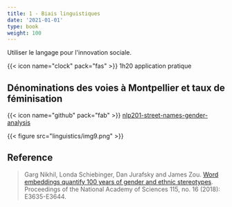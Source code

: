 ```yaml
---
title: 1 - Biais linguistiques
date: '2021-01-01'
type: book
weight: 100
---
```


Utiliser le langage pour l'innovation sociale.

<!--more-->

{{< icon name="clock" pack="fas" >}} 1h20 application pratique

## Dénominations des voies à Montpellier et taux de féminisation 

{{< icon name="github" pack="fab" >}} [nlp201-street-names-gender-analysis](https://framagit.org/MichelDeudon/nlp201-street-names-gender-analysis)

{{< figure src="linguistics/img9.png" >}}

## Reference

> Garg Nikhil, Londa Schiebinger, Dan Jurafsky and James Zou. [Word embeddings quantify 100 years of gender and ethnic stereotypes](https://www.pnas.org/doi/10.1073/pnas.1720347115). Proceedings of the National Academy of Sciences 115, no. 16 (2018): E3635-E3644.


